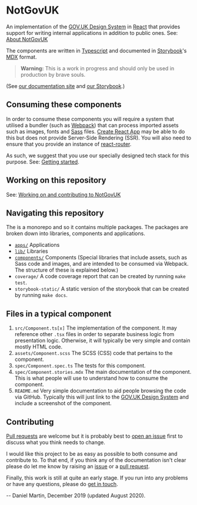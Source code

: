 NotGovUK
========

An implementation of the [GOV.UK Design System] in [React] that provides
support for writing internal applications in addition to public ones.
See: [About NotGovUK]

The components are written in [Typescript] and documented in
[Storybook]'s [MDX] format.

> **Warning:** This is a work in progress and should only be used in
> production by brave souls.

(See [our documentation site] and [our Storybook].)


Consuming these components
--------------------------

In order to consume these components you will require a system that
utilised a bundler (such as [Webpack]) that can process imported assets
such as images, fonts and [Sass] files. [Create React App] may be able to
do this but does not provide Server-Side Rendering (SSR). You will also
need to ensure that you provide an instance of [react-router].

As such, we suggest that you use our specially designed tech stack for
this purpose. See: [Getting started].


Working on this repository
--------------------------

See: [Working on and contributing to NotGovUK]


Navigating this repository
--------------------------

The is a monorepo and so it contains multiple packages. The packages are
broken down into libraries, components and applications.

- [`apps/`](./apps/)
  Applications
- [`lib/`](./lib/)
  Libraries
- [`components/`](./components/)
  Components (Special libraries that include assets, such as Sass code
  and images, and are intended to be consumed via Webpack. The structure
  of these is explained below.)
- `coverage/`
  A code coverage report that can be created by running `make test`.
- `storybook-static/`
  A static version of the storybook that can be created by running `make docs`.


Files in a typical component
----------------------------

1. `src/Component.ts[x]`
   The implementation of the component. It may reference other `.tsx` files in
   order to separate business logic from presentation logic. Otherwise, it will
   typically be very simple and contain mostly HTML code.
2. `assets/Component.scss`
   The SCSS (CSS) code that pertains to the component.
3. `spec/Component.spec.ts`
   The tests for this component.
4. `spec/Component.stories.mdx`
   The main documentation of the component. This is what people will use to
   understand how to consume the component.
5. `README.md`
   Very simple documentation to aid people browsing the code via GitHub.
   Typically this will just link to the [GOV.UK Design System] and include a
   screenshot of the component.


Contributing
------------

[Pull requests] are welcome but it is probably best to [open an issue]
first to discuss what you think needs to change.

I would like this project to be as easy as possible to both consume and
contribute to. To that end, if you think any of the documentation isn't
clear please do let me know by raising an [issue] or a [pull request].

Finally, this work is still at quite an early stage. If you run into any
problems or have any questions, please do [get in touch].

-- Daniel Martin, December 2019 (updated August 2020).


[GOV.UK Design System]: https://design-system.service.gov.uk/
[React]: https://reactjs.org/
[About NotGovUK]: ./docs/about.md
[Typescript]: https://www.typescriptlang.org/
[Storybook]: https://storybook.js.org/
[MDX]: https://mdxjs.com/
[our documentation site]: https://not-govuk.netlify.app
[our Storybook]: https://master--5f1488148c817700223adb9a.chromatic.com
[Webpack]: https://webpack.js.org/
[Sass]: https://sass-lang.com/
[Create React App]: https://create-react-app.dev/
[react-router]: https://reactrouter.com/
[Getting started]: ./docs/get-started.md
[Working on and contributing to NotGovUK]: ./docs/contributing.md
[Pull requests]: ./pulls
[open an issue]: ./issues/new
[pull request]: ./pulls
[issue]: ./issues
[get in touch]: ./issues/new
